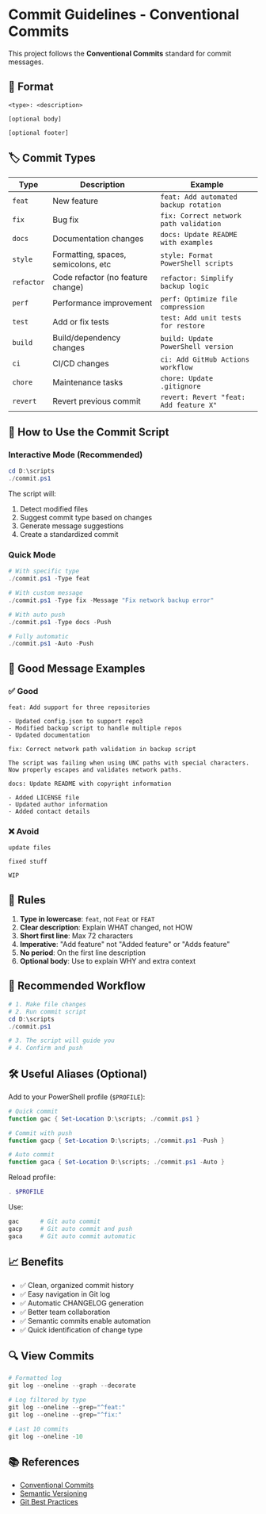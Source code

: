 # Commit Guidelines - Conventional Commits

This project follows the **Conventional Commits** standard for commit messages.

## 📝 Format

```
<type>: <description>

[optional body]

[optional footer]
```

## 🏷️ Commit Types

| Type      | Description                                 | Example                                 |
|-----------|---------------------------------------------|-----------------------------------------|
| `feat`    | New feature                                 | `feat: Add automated backup rotation`   |
| `fix`     | Bug fix                                     | `fix: Correct network path validation`  |
| `docs`    | Documentation changes                       | `docs: Update README with examples`     |
| `style`   | Formatting, spaces, semicolons, etc         | `style: Format PowerShell scripts`      |
| `refactor`| Code refactor (no feature change)           | `refactor: Simplify backup logic`       |
| `perf`    | Performance improvement                     | `perf: Optimize file compression`       |
| `test`    | Add or fix tests                            | `test: Add unit tests for restore`      |
| `build`   | Build/dependency changes                    | `build: Update PowerShell version`      |
| `ci`      | CI/CD changes                               | `ci: Add GitHub Actions workflow`       |
| `chore`   | Maintenance tasks                           | `chore: Update .gitignore`              |
| `revert`  | Revert previous commit                      | `revert: Revert "feat: Add feature X"` |

## 🚀 How to Use the Commit Script

### Interactive Mode (Recommended)

```powershell
cd D:\scripts
./commit.ps1
```

The script will:
1. Detect modified files
2. Suggest commit type based on changes
3. Generate message suggestions
4. Create a standardized commit

### Quick Mode

```powershell
# With specific type
./commit.ps1 -Type feat

# With custom message
./commit.ps1 -Type fix -Message "Fix network backup error"

# With auto push
./commit.ps1 -Type docs -Push

# Fully automatic
./commit.ps1 -Auto -Push
```

## 📝 Good Message Examples

### ✅ Good

```
feat: Add support for three repositories

- Updated config.json to support repo3
- Modified backup script to handle multiple repos
- Updated documentation
```

```
fix: Correct network path validation in backup script

The script was failing when using UNC paths with special characters.
Now properly escapes and validates network paths.
```

```
docs: Update README with copyright information

- Added LICENSE file
- Updated author information
- Added contact details
```

### ❌ Avoid

```
update files
```

```
fixed stuff
```

```
WIP
```

## 🎯 Rules

1. **Type in lowercase**: `feat`, not `Feat` or `FEAT`
2. **Clear description**: Explain WHAT changed, not HOW
3. **Short first line**: Max 72 characters
4. **Imperative**: "Add feature" not "Added feature" or "Adds feature"
5. **No period**: On the first line description
6. **Optional body**: Use to explain WHY and extra context

## 🔄 Recommended Workflow

```powershell
# 1. Make file changes
# 2. Run commit script
cd D:\scripts
./commit.ps1

# 3. The script will guide you
# 4. Confirm and push
```

## 🛠 Useful Aliases (Optional)

Add to your PowerShell profile (`$PROFILE`):

```powershell
# Quick commit
function gac { Set-Location D:\scripts; ./commit.ps1 }

# Commit with push
function gacp { Set-Location D:\scripts; ./commit.ps1 -Push }

# Auto commit
function gaca { Set-Location D:\scripts; ./commit.ps1 -Auto }
```

Reload profile:
```powershell
. $PROFILE
```

Use:
```powershell
gac      # Git auto commit
gacp     # Git auto commit and push
gaca     # Git auto commit automatic
```

## 📈 Benefits

- ✅ Clean, organized commit history
- ✅ Easy navigation in Git log
- ✅ Automatic CHANGELOG generation
- ✅ Better team collaboration
- ✅ Semantic commits enable automation
- ✅ Quick identification of change type

## 🔍 View Commits

```powershell
# Formatted log
git log --oneline --graph --decorate

# Log filtered by type
git log --oneline --grep="^feat:"
git log --oneline --grep="^fix:"

# Last 10 commits
git log --oneline -10
```

## 📚 References

- [Conventional Commits](https://www.conventionalcommits.org/)
- [Semantic Versioning](https://semver.org/)
- [Git Best Practices](https://git-scm.com/book/en/v2/Distributed-Git-Contributing-to-a-Project)

